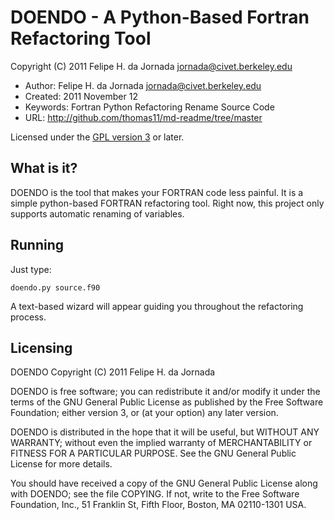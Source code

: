 DOENDO - A Python-Based Fortran Refactoring Tool
================================================

Copyright (C) 2011 Felipe H. da Jornada <jornada@civet.berkeley.edu>

* Author: Felipe H. da Jornada <jornada@civet.berkeley.edu>
* Created: 2011 November 12
* Keywords: Fortran Python Refactoring Rename Source Code
* URL: <http://github.com/thomas11/md-readme/tree/master>

Licensed under the [GPL version 3](http://www.gnu.org/licenses/) or later.

What is it?
-----------

DOENDO is the tool that makes your FORTRAN code less painful. It is a simple
python-based FORTRAN refactoring tool. Right now, this project only supports
automatic renaming of variables.

Running
-------

Just type:

	doendo.py source.f90

A text-based wizard will appear guiding you throughout the refactoring process.

Licensing
---------

DOENDO Copyright (C) 2011  Felipe H. da Jornada

DOENDO is free software; you can redistribute it and/or modify it under the
terms of the GNU General Public License as published by the Free Software
Foundation; either version 3, or (at your option) any later version.

DOENDO is distributed in the hope that it will be useful, but WITHOUT ANY
WARRANTY; without even the implied warranty of MERCHANTABILITY or FITNESS FOR
A PARTICULAR PURPOSE.  See the GNU General Public License for more details.

You should have received a copy of the GNU General Public License along with
DOENDO; see the file COPYING.  If not, write to the Free Software
Foundation, Inc., 51 Franklin St, Fifth Floor, Boston, MA 02110-1301 USA.
